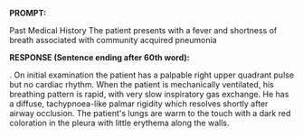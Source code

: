 **PROMPT:**

Past Medical History The patient presents with a fever and shortness of breath associated with community acquired pneumonia

**RESPONSE (Sentence ending after 60th word):**

. On initial examination the patient has a palpable right upper quadrant pulse but no cardiac rhythm. When the patient is mechanically ventilated, his breathing pattern is rapid, with very slow inspiratory gas exchange. He has a diffuse, tachypnoea-like palmar rigidity which resolves shortly after airway occlusion. The patient's lungs are warm to the touch with a dark red coloration in the pleura with little erythema along the walls. 